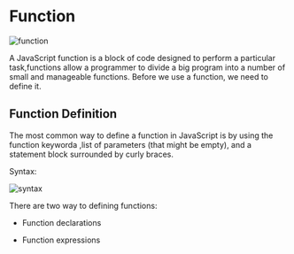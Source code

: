 # Function 


![function](https://learncodeweb.com/wp-content/uploads/2020/06/How-to-define-and-call-a-function-in-JavaScript-with-example.png)


A JavaScript function is a block of code designed to perform a particular task,functions allow a programmer to divide a big program into a number of small and manageable functions. Before we use a function, we need to define it.

## Function Definition

The most common way to define a function in JavaScript is by using the function keyworda ,list of parameters (that might be empty), and a statement block surrounded by curly braces.

Syntax:

![syntax](https://cdn.programiz.com/cdn/farfuture/oAZVf3IqOKOYj_aJ-IoYQvbJ2CB-B3y4HXSLXBUmYcY/mtime:1591592163/sites/tutorial2program/files/javascript-function-with-parameter.png)

There are two way to defining functions:

* Function declarations

* Function expressions

